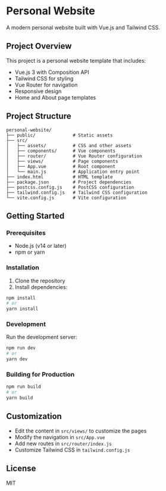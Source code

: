 # Personal Website

A modern personal website built with Vue.js and Tailwind CSS.

## Project Overview

This project is a personal website template that includes:
- Vue.js 3 with Composition API
- Tailwind CSS for styling
- Vue Router for navigation
- Responsive design
- Home and About page templates

## Project Structure

```
personal-website/
├── public/              # Static assets
├── src/
│   ├── assets/          # CSS and other assets
│   ├── components/      # Vue components
│   ├── router/          # Vue Router configuration
│   ├── views/           # Page components
│   ├── App.vue          # Root component
│   └── main.js          # Application entry point
├── index.html           # HTML template
├── package.json         # Project dependencies
├── postcss.config.js    # PostCSS configuration
├── tailwind.config.js   # Tailwind CSS configuration
└── vite.config.js       # Vite configuration
```

## Getting Started

### Prerequisites

- Node.js (v14 or later)
- npm or yarn

### Installation

1. Clone the repository
2. Install dependencies:

```bash
npm install
# or
yarn install
```

### Development

Run the development server:

```bash
npm run dev
# or
yarn dev
```

### Building for Production

```bash
npm run build
# or
yarn build
```

## Customization

- Edit the content in `src/views/` to customize the pages
- Modify the navigation in `src/App.vue`
- Add new routes in `src/router/index.js`
- Customize Tailwind CSS in `tailwind.config.js`

## License

MIT
